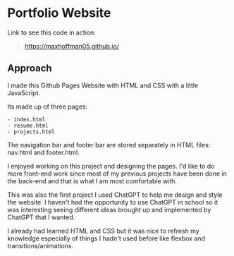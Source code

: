 # Portfolio Website

Link to see this code in action:

> https://maxhoffman05.github.io/

## Approach

I made this Github Pages Website with HTML and CSS with a little JavaScript.

Its made up of three pages:

    - index.html
    - resume.html
    - projects.html

The navigation bar and footer bar are stored separately in HTML files: nav.html and footer.html.

I enjoyed working on this project and designing the pages. I'd like to do more front-end work since most of my previous projects have been done in the back-end and that is what I am most comfortable with.

This was also the first project I used ChatGPT to help me design and style the website. I haven't had the opportunity to use ChatGPT in school so it was interesting seeing different ideas brought up and implemented by ChatGPT that I wanted.

I already had learned HTML and CSS but it was nice to refresh my knowledge especially of things I hadn't used before like flexbox and transitions/animations.
